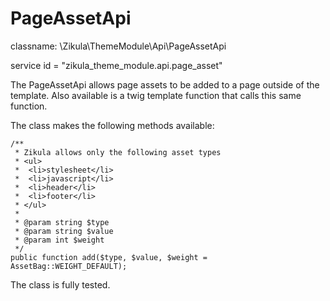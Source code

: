PageAssetApi
============

classname: \Zikula\ThemeModule\Api\PageAssetApi

service id = "zikula_theme_module.api.page_asset"

The PageAssetApi allows page assets to be added to a page outside of the template.
Also available is a twig template function that calls this same function.

The class makes the following methods available:

    /**
     * Zikula allows only the following asset types
     * <ul>
     *  <li>stylesheet</li>
     *  <li>javascript</li>
     *  <li>header</li>
     *  <li>footer</li>
     * </ul>
     *
     * @param string $type
     * @param string $value
     * @param int $weight
     */
    public function add($type, $value, $weight = AssetBag::WEIGHT_DEFAULT);

The class is fully tested.
